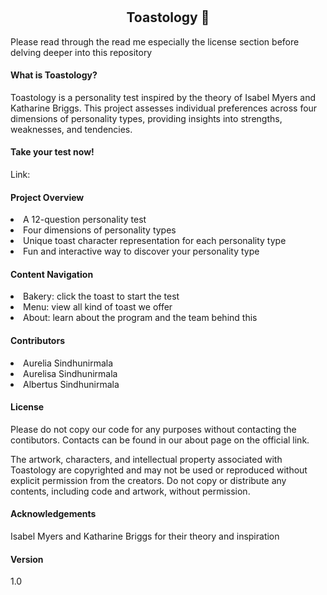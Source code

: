 # <h2 align = "center"> Toastology 🍞 </h2>
<p> Please read through the read me especially the license section before delving deeper into this repository </p>

<h4> What is Toastology? </h4>
  <p> Toastology is a personality test inspired by the theory of Isabel Myers and Katharine Briggs. This project assesses individual preferences across four dimensions of personality types, providing insights into strengths, weaknesses, and tendencies. <p>
<h4> Take your test now! </h4>
  <p> Link: </p>
<h4> Project Overview </h4>
  <li> A 12-question personality test </li>
  <li> Four dimensions of personality types </li>
  <li> Unique toast character representation for each personality type </li>
  <li> Fun and interactive way to discover your personality type </li>
<h4> Content Navigation </h4>
  <li> Bakery: click the toast to start the test </li>
  <li> Menu: view all kind of toast we offer </li>
  <li> About: learn about the program and the team behind this </li>
<h4> Contributors </h4>
  <li> Aurelia Sindhunirmala </li>
  <li> Aurelisa Sindhunirmala </li>
  <li> Albertus Sindhunirmala </li>
<h4> License </h4>
  <p> Please do not copy our code for any purposes without contacting the contibutors. Contacts can be found in our about page on the official link. <p>
  <p> The artwork, characters, and intellectual property associated with Toastology are copyrighted and may not be used or reproduced without explicit permission from the creators. Do not copy or distribute any contents, including code and artwork, without permission. </p>
<h4> Acknowledgements </h4>
  <p> Isabel Myers and Katharine Briggs for their theory and inspiration </p>
<h4> Version </h4>
  <p> 1.0 </p>
